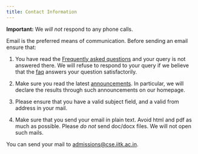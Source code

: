 ```yaml
---
title: Contact Information
---
```


<div class="alert alert-danger">

**Important:** We *will not* respond to any phone calls.
</div>


Email is the preferred means of communication. Before sending an
email ensure that:

1. You have read the [Frequently asked questions][faq] and your query
   is not answered there. We will refuse to respond to your query if
   we believe that the [faq] answers your question satisfactorily.

2. Make sure you read the latest [announcements]. In particular, we
   will declare the results through such announcements on our
   homepage.

3. Please ensure that you have a valid subject field, and a valid from
   address in your mail.

4. Make sure that you send your email in plain text. Avoid html and
   pdf as much as possible. Please *do not* send doc/docx files. We
   will not open such mails.


You can send your mail to <admissions@cse.iitk.ac.in>.

[faq]: </faq.html> "Frequently asked questions"
[announcements]: </announcements.html> "Read all $announcecount$"
